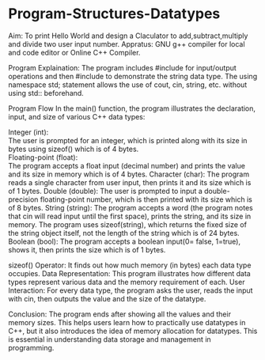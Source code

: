 # Program-Structures-Datatypes
Aim: To print Hello World and design a Claculator to add,subtract,multiply and divide two user input number.
Appratus: GNU g++ compiler for local and code editor or Online C++ Compiler.

Program Explaination:
The program includes #include<iostream>  for input/output operations and then #include<string>  to demonstrate the string data type. The using namespace std; statement allows the use of cout, cin, string, etc. without using std:: beforehand.

Program Flow
In the main() function, the program illustrates the declaration, input, and size of various C++ data types:

Integer (int):                                                                                                      
The user is prompted for an integer, which is printed along with its size in bytes using sizeof() which is of 4 bytes.      
Floating-point (float):                                                                                                
The program accepts a float input (decimal number) and prints the value and its size in memory  which is of 4 bytes.
Character (char):
The program reads a single character from user input, then prints it and its size  which is of 1 bytes.
Double (double):
The user is prompted to input a double-precision floating-point number, which is then printed with its size  which is of 8 bytes.
String (string):
The program accepts a word (the program notes that cin will read input until the first space), prints the string, and its size in memory. The program uses sizeof(string), which returns the fixed size of the string object itself, not the length of the string  which is of 24 bytes.
Boolean (bool): The program accepts a boolean input(0= false, 1=true), shows it, then prints the size  which is of 1 bytes.

sizeof() Operator: It finds out how much memory (in bytes) each data type occupies. 
Data Representation: This program illustrates how different data types represent various data and the memory requirement of each. 
User Interaction: For every data type, the program asks the user, reads the input with cin, then outputs the value and the size of the datatype.

Conclusion:
The program ends after showing all the values and their memory sizes. This helps users learn how to practically use datatypes in C++, but it also introduces the idea of memory allocation for datatypes. This is essential in understanding data storage and management in programming.
